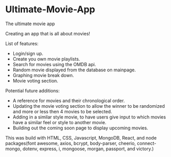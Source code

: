 # Ultimate-Movie-App
The ultimate movie app

Creating an app that is all about movies!

List of features:
* Login/sign up.
* Create you own movie playlists.
* Search for movies using the OMDB api.
* Random movie displayed from the database on mainpage.
* Graphing movie break down.
* Movie voting section.

Potential future additions:
* A reference for movies and their chronological order.
* Updating the movie voting section to allow the winner to be randomized and more or less then 4 movies to be selected.
* Adding in a similar style movie, to have users give input to which movies have a similar feel or style to another movie.
* Building out the coming soon page to display upcoming movies.


This was build with HTML, CSS, Javascript, MongoDB, React, and node packages(font awesome, axios, bcrypt, body-parser, cheerio, connect-mongo, dotenv, express, i, mongoose, morgan, passport, and victory.)
